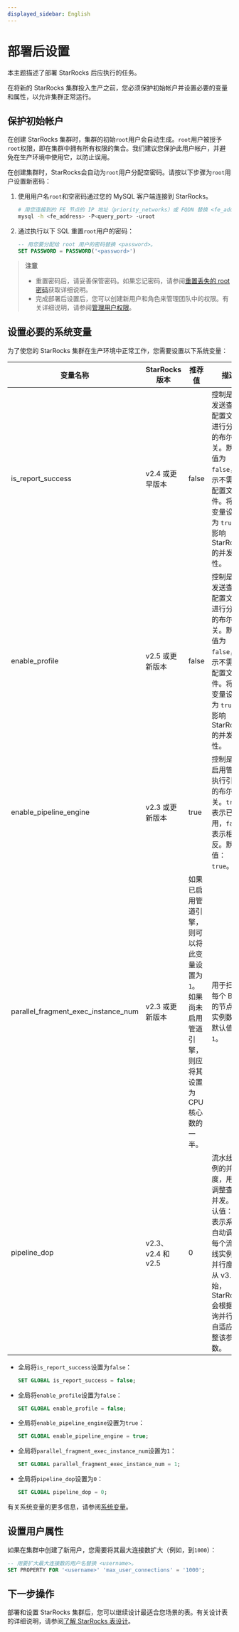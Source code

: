 ```yaml
---
displayed_sidebar: English
---
```


# 部署后设置

本主题描述了部署 StarRocks 后应执行的任务。

在将新的 StarRocks 集群投入生产之前，您必须保护初始帐户并设置必要的变量和属性，以允许集群正常运行。

## 保护初始帐户

在创建 StarRocks 集群时，集群的初始`root`用户会自动生成。`root`用户被授予`root`权限，即在集群中拥有所有权限的集合。我们建议您保护此用户帐户，并避免在生产环境中使用它，以防止误用。

在创建集群时，StarRocks会自动为`root`用户分配空密码。请按以下步骤为`root`用户设置新密码：

1. 使用用户名`root`和空密码通过您的 MySQL 客户端连接到 StarRocks。

   ```Bash
   # 用您连接到的 FE 节点的 IP 地址（priority_networks）或 FQDN 替换 <fe_address>，并替换 <query_port> 为 fe.conf 中指定的查询端口（默认值：9030）。
   mysql -h <fe_address> -P<query_port> -uroot
   ```

2. 通过执行以下 SQL 重置`root`用户的密码：

   ```SQL
   -- 用您要分配给 root 用户的密码替换 <password>。
   SET PASSWORD = PASSWORD('<password>')
   ```

> **注意**
>
> - 重置密码后，请妥善保管密码。如果忘记密码，请参阅[重置丢失的 root 密码](../administration/User_privilege.md#reset-lost-root-password)获取详细说明。
> - 完成部署后设置后，您可以创建新用户和角色来管理团队中的权限。有关详细说明，请参阅[管理用户权限](../administration/User_privilege.md)。

## 设置必要的系统变量

为了使您的 StarRocks 集群在生产环境中正常工作，您需要设置以下系统变量：

| **变量名称**                   | **StarRocks 版本** | **推荐值**                                        | **描述**                                              |
| ----------------------------------- | --------------------- | ------------------------------------------------------------ | ------------------------------------------------------------ |
| is_report_success                   | v2.4 或更早版本       | false                                                        | 控制是否发送查询配置文件进行分析的布尔开关。默认值为 `false`，表示不需要配置文件。将此变量设置为 `true`会影响 StarRocks 的并发性。 |
| enable_profile                      | v2.5 或更新版本         | false                                                        | 控制是否发送查询配置文件进行分析的布尔开关。默认值为 `false`，表示不需要配置文件。将此变量设置为 `true`会影响 StarRocks 的并发性。 |
| enable_pipeline_engine              | v2.3 或更新版本         | true                                                         | 控制是否启用管道执行引擎的布尔开关。`true`表示已启用，`false`表示相反。默认值：`true`。 |
| parallel_fragment_exec_instance_num | v2.3 或更新版本         | 如果已启用管道引擎，则可以将此变量设置为 `1`。如果尚未启用管道引擎，则应将其设置为 CPU 核心数的一半。 | 用于扫描每个 BE 上的节点的实例数。默认值为 `1`。 |
| pipeline_dop                        | v2.3、v2.4 和 v2.5  | 0                                                            | 流水线实例的并行度，用于调整查询并发。默认值： `0`，表示系统自动调整每个流水线实例的并行度。<br />从 v3.0 开始，StarRocks 会根据查询并行度自适应调整该参数。 |

- 全局将`is_report_success`设置为`false`：

  ```SQL
  SET GLOBAL is_report_success = false;
  ```

- 全局将`enable_profile`设置为`false`：

  ```SQL
  SET GLOBAL enable_profile = false;
  ```

- 全局将`enable_pipeline_engine`设置为`true`：

  ```SQL
  SET GLOBAL enable_pipeline_engine = true;
  ```

- 全局将`parallel_fragment_exec_instance_num`设置为`1`：

  ```SQL
  SET GLOBAL parallel_fragment_exec_instance_num = 1;
  ```

- 全局将`pipeline_dop`设置为`0`：

  ```SQL
  SET GLOBAL pipeline_dop = 0;
  ```

有关系统变量的更多信息，请参阅[系统变量](../reference/System_variable.md)。

## 设置用户属性

如果在集群中创建了新用户，您需要将其最大连接数扩大（例如，到`1000`）：

```SQL
-- 用要扩大最大连接数的用户名替换 <username>。
SET PROPERTY FOR '<username>' 'max_user_connections' = '1000';
```

## 下一步操作

部署和设置 StarRocks 集群后，您可以继续设计最适合您场景的表。有关设计表的详细说明，请参阅[了解 StarRocks 表设计](../table_design/Table_design.md)。

